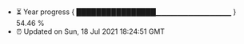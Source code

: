 - ⏳ Year progress { ████████████████▁▁▁▁▁▁▁▁▁▁▁▁▁▁ } 54.46 %
- ⏰ Updated on Sun, 18 Jul 2021 18:24:51 GMT

